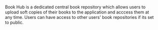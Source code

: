Book Hub is a dedicated central book repository which allows users to upload soft copies of their books to the application and acccess them at any time.
Users can have access to other users' book repositories if its set to public.
